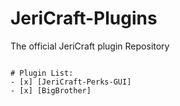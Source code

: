 # JeriCraft-Plugins
The official JeriCraft plugin Repository
```

# Plugin List:
- [x] [JeriCraft-Perks-GUI]
- [x] [BigBrother]